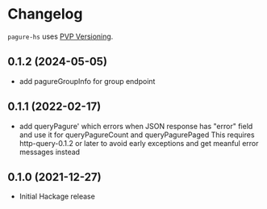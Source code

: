 # Changelog

`pagure-hs` uses [PVP Versioning](https://pvp.haskell.org).

## 0.1.2 (2024-05-05)
- add pagureGroupInfo for group endpoint

## 0.1.1 (2022-02-17)
- add queryPagure' which errors when JSON response has "error" field
  and use it for queryPagureCount and queryPagurePaged
  This requires http-query-0.1.2 or later to avoid early exceptions
  and get meanful error messages instead

## 0.1.0 (2021-12-27)
- Initial Hackage release
